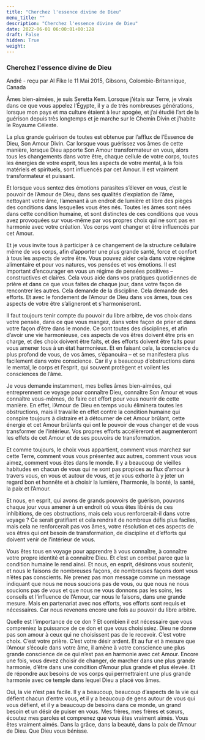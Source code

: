 ```yaml
---
title: "Cherchez l'essence divine de Dieu"
menu_title: ""
description: "Cherchez l'essence divine de Dieu"
date: 2022-06-01 06:00:01+00:128
draft: False
hidden: True
weight:
---
```

### Cherchez l'essence divine de Dieu

André - reçu par Al Fike le 11 Mai 2015, Gibsons, Colombie-Britannique, Canada

Âmes bien-aimées, je suis Seretta Kem. Lorsque j’étais sur Terre, je vivais dans ce que vous appelez l’Égypte, il y a de très nombreuses générations, lorsque mon pays et ma culture étaient à leur apogée, et j’ai étudié l’art de la guérison depuis très longtemps et je marche sur le Chemin Divin et j’habite le Royaume Céleste.

La plus grande guérison de toutes est obtenue par l’afflux de l’Essence de Dieu, Son Amour Divin. Car lorsque vous guérissez vos âmes de cette manière, lorsque Dieu apporte Son Amour transformateur en vous, alors tous les changements dans votre être, chaque cellule de votre corps, toutes les énergies de votre esprit, tous les aspects de votre mental, à la fois matériels et spirituels, sont influencés par cet Amour. Il est vraiment transformateur et puissant.

Et lorsque vous sentez des émotions parasites s’élever en vous, c’est le pouvoir de l’Amour de Dieu, dans ses qualités d’expiation de l’âme, nettoyant votre âme, l’amenant à un endroit de lumière et libre des pièges des conditions dans lesquelles vous êtes nés. Toutes les âmes sont nées dans cette condition humaine, et sont distinctes de ces conditions que vous avez provoquées sur vous-même par vos propres choix qui ne sont pas en harmonie avec votre création. Vos corps vont changer et être influencés par cet Amour.

Et je vous invite tous à participer à ce changement de la structure cellulaire même de vos corps, afin d’apporter une plus grande santé, force et confort à tous les aspects de votre être. Vous pouvez aider cela dans votre régime alimentaire et pour vos natures, vos pensées et vos émotions. Il est important d’encourager en vous un régime de pensées positives – constructives et claires. Cela vous aide dans vos pratiques quotidiennes de prière et dans ce que vous faites de chaque jour, dans votre façon de rencontrer les autres. Cela demande de la discipline. Cela demande des efforts. Et avec le fondement de l’Amour de Dieu dans vos âmes, tous ces aspects de votre être s’aligneront et s’harmoniseront.

Il faut toujours tenir compte du pouvoir du libre arbitre, de vos choix dans votre pensée, dans ce que vous mangez, dans votre façon de prier et dans votre façon d’être dans le monde. Ce sont toutes des disciplines, et afin d’avoir une vie harmonieuse, ces aspects de vos êtres doivent être pris en charge, et des choix doivent être faits, et des efforts doivent être faits pour vous amener tous à un état harmonieux. Et en faisant cela, la conscience du plus profond de vous, de vos âmes, s’épanouira – et se manifestera plus facilement dans votre conscience. Car il y a beaucoup d’obstructions dans le mental, le corps et l’esprit, qui souvent protègent et voilent les consciences de l’âme.

Je vous demande instamment, mes belles âmes bien-aimées, qui entreprennent ce voyage pour connaître Dieu, connaître Son Amour et vous connaître vous-mêmes, de faire cet effort pour vous nourrir de cette manière. En effet, l’Amour de Dieu en temps voulu éliminera toutes les obstructions, mais il travaille en effet contre la condition humaine qui conspire toujours à distraire et à détourner de cet Amour brûlant, cette énergie et cet Amour brûlants qui ont le pouvoir de vous changer et de vous transformer de l’intérieur. Vos propres efforts accélèreront et augmenteront les effets de cet Amour et de ses pouvoirs de transformation.

Et comme toujours, le choix vous appartient, comment vous marchez sur cette Terre, comment vous vous présentez aux autres, comment vous vous aimez, comment vous êtes dans le monde. Il y a beaucoup de vieilles habitudes en chacun de vous qui ne sont pas propices au flux d’amour à travers vous, en vous et autour de vous, et je vous exhorte à y jeter un regard bon et honnête et à choisir la lumière, l’harmonie, la bonté, la santé, la paix et l’Amour.

Et nous, en esprit, qui avons de grands pouvoirs de guérison, pouvons chaque jour vous amener à un endroit où vous êtes libérés de ces inhibitions, de ces obstructions, mais cela vous renforcerait-il dans votre voyage ? Ce serait gratifiant et cela rendrait de nombreux défis plus faciles, mais cela ne renforcerait pas vos âmes, votre résolution et ces aspects de vos êtres qui ont besoin de transformation, de discipline et d’efforts qui doivent venir de l’intérieur de vous.

Vous êtes tous en voyage pour apprendre à vous connaître, à connaître votre propre identité et à connaître Dieu. Et c’est un combat parce que la condition humaine le rend ainsi. Et nous, en esprit, désirons vous soutenir, et nous le faisons de nombreuses façons, de nombreuses façons dont vous n’êtes pas conscients. Ne prenez pas mon message comme un message indiquant que nous ne nous soucions pas de vous, ou que nous ne nous soucions pas de vous et que nous ne vous donnons pas les soins, les conseils et l’influence de l’Amour, car nous le faisons, dans une grande mesure. Mais en partenariat avec nos efforts, vos efforts sont requis et nécessaires. Car nous revenons encore une fois au pouvoir du libre arbitre.

Quelle est l’importance de ce don ? Et combien il est nécessaire que vous compreniez la puissance de ce don et que vous choisissiez. Dieu ne donne pas son amour à ceux qui ne choisissent pas de le recevoir. C’est votre choix. C’est votre prière. C’est votre désir ardent. Et au fur et à mesure que l’Amour s’écoule dans votre âme, il amène à votre conscience une plus grande conscience de ce qui n’est pas en harmonie avec cet Amour. Encore une fois, vous devez choisir de changer, de marcher dans une plus grande harmonie, d’être dans une condition d’Amour plus grande et plus élevée. Et de répondre aux besoins de vos corps qui permettraient une plus grande harmonie avec ce temple dans lequel Dieu a placé vos âmes.

Oui, la vie n’est pas facile. Il y a beaucoup, beaucoup d’aspects de la vie qui défient chacun d’entre vous, et il y a beaucoup de gens autour de vous qui vous défient, et il y a beaucoup de besoins dans ce monde, un grand besoin et un désir de puiser en vous. Mes frères, mes frères et sœurs, écoutez mes paroles et comprenez que vous êtes vraiment aimés. Vous êtes vraiment aimés. Dans la grâce, dans la beauté, dans la paix de l’Amour de Dieu. Que Dieu vous bénisse.



